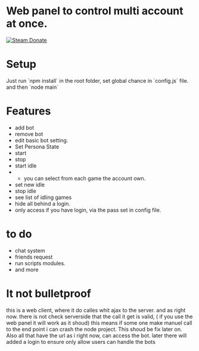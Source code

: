 # Web panel to control multi account at once.
[![Steam Donate][steam-img]][steam-url]

# Setup
Just run ´npm install´ in the root folder,
set global chance in  ´config.js´ file.
and then ´node main´

# Features
 * add bot
 * remove bot
 * edit basic bot setting.
 * Set Persona State 
 * start
 * stop
 * start idle
 * * you can select from each game the account own. 
 * set new idle
 * stop idle
 * see list of idling games
 * hide all behind a login.
 * only access if you have login, via the pass set in config file. 

# to do
 * chat system
 * friends request
 * run scripts modules.
 * and more

# It not bulletproof
this is a web client, where it do calles whit ajax to the server. and as right now. there is not check serverside that the call it get is valid, ( if you use the web panel it will work as it shoud) this means if some one make manuel call to the end point i can crash the node project. This shoud be fix later on. 
Also all that have the url as i right now, can access the bot. later there will added a login to ensure only allow users can handle the bots


[steam-img]:  https://img.shields.io/badge/donate-Steam-lightgrey.svg?style=flat-square
[steam-url]:  https://steamcommunity.com/tradeoffer/new/?partner=29967844&token=ipZz21tf
